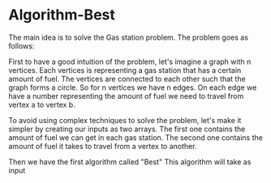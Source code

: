 # Algorithm-Best

The main idea is to solve the Gas station problem.
The problem goes as follows:

First to have a good intuition of the problem, let's imagine a graph with n vertices.
Each vertices is representing a gas station that has a certain amount of fuel.
The vertices are connected to each other such that the graph forms a circle. So for n vertices we have n edges.
On each edge we have a number representing the amount of fuel we need to travel from vertex a to vertex b.

To avoid using complex techniques to solve the problem, let's make it simpler by creating our inputs as two arrays.
The first one contains the amount of fuel we can get in each gas station. The second one contains the amount of fuel it takes to
travel from a vertex to another.

Then we have the first algorithm called "Best"
This algorithm will take as input 

